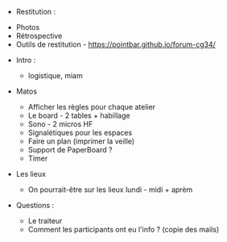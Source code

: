 * Restitution :
 - Photos
 - Rétrospective
 - Outils de restitution - https://pointbar.github.io/forum-cg34/

* Intro :
	- logistique, miam

* Matos
	- Afficher les règles pour chaque atelier
	- Le board - 2 tables + habillage
	- Sono - 2 micros HF
	- Signalétiques pour les espaces
	- Faire un plan (imprimer la veille)
  - Support de PaperBoard ?
  - Timer

* Les lieux
	- On pourrait-être sur les lieux lundi - midi + aprèm
  
* Questions :
  - Le traiteur
  - Comment les participants ont eu l'info ? (copie des mails)
 
